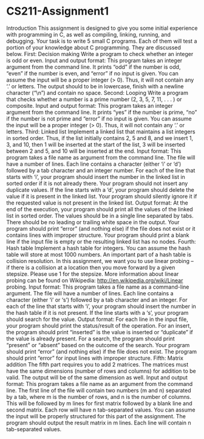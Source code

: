 # CS211-Assignment1
Introduction
This assignment is designed to give you some initial experience with programming
in C, as well as compiling, linking, running, and debugging. Your task is
to write 5 small C programs. Each of them will test a portion of your knowledge
about C programming. They are discussed below.
First: Decision making
Write a program to check whether an integer is odd or even.
Input and output format: This program takes an integer argument from
the command line. It prints “odd” if the number is odd, “even” if the number
is even, and “error” if no input is given. You can assume the input will be a
proper integer (> 0). Thus, it will not contain any ‘.’ or letters. The output
should to be in lowercase, finish with a newline character (“\n”) and contain no
space.
Second: Looping
Write a program that checks whether a number is a prime number (2, 3, 5, 7,
11, . . . ) or composite.
Input and output format: This program takes an integer argument from
the command line. It prints “yes” if the number is prime, “no” if the number
is not prime and “error” if no input is given. You can assume the input will be
a proper integer (> 0). Thus, it will not contain any ‘.’ or letters.
Third: Linked list
Implement a linked list that maintains a list integers in sorted order. Thus, if
the list initially contains 2, 5 and 8, and we insert 1, 3, and 10, then 1 will be
inserted at the start of the list, 3 will be inserted between 2 and 5, and 10 will
be inserted at the end.
Input format: This program takes a file name as argument from the command
line. The file will have a number of lines. Each line contains a character
(either ‘i’ or ‘d’) followed by a tab character and an integer number. For each
of the line that starts with ‘i’, your program should insert the number in the
linked list in sorted order if it is not already there. Your program should not
insert any duplicate values. If the line starts with a ‘d’, your program should
delete the value if it is present in the linked list. Your program should silently
ignore it if the requested value is not present in the linked list.
Output format: At the end of the execution, your program should print
all the values of the linked list in sorted order. The values should be in a single
line separated by tabs. There should be no leading or trailing white space in the
output. Your program should print “error” (and nothing else) if the file does
not exist or it contains lines with improper structure. Your program should
print a blank line if the input file is empty or the resulting linked list has no
nodes.
Fourth: Hash table
Implement a hash table for integers. You can assume the hash table will store
at most 1000 numbers. An important part of a hash table is collision resolution.
In this assignment, we want you to use linear probing – if there is a collision
at a location then you move forward by a given stepsize. Please use 1 for the
stepsize. More information about linear probing can be found on Wikipedia:
http://en.wikipedia.org/wiki/Linear probing.
Input format: This program takes a file name as a command-line argument.
The file will have a number of lines. Each line contains a character (either
‘i’ or ‘s’) followed by a tab character and an integer. For each of the line that
starts with ‘i’, your program should insert the number in the hash table if it
is not present. If the line starts with a ‘s’, your program should search for the
value.
Output format: For each line in the input file, your program should print
the status/result of the operation. For an insert, the program should print
“inserted” is the value is inserted or “duplicate” if the value is already present.
For a search, the program should print “present” or “absent” based on the
outcome of the search. Your program should print “error” (and nothing else) if
the file does not exist. The program should print “error” for input lines with
improper structure.
Fifth: Matrix addition
The fifth part requires you to add 2 matrices. The matrices must have the same
dimensions (number of rows and columns) for addition to be valid. The output
will be of the same dimension as well.
Input and output format: This program takes a file name as an argument
from the command line. The first line of the file will contain two numbers (m
and n) separated by a tab, where m is the number of rows, and n is the number
of columns. This will be followed by m lines for first matrix followed by a blank
line and second matrix. Each row will have n tab-separated values. You can
assume the input will be properly structured for this part of the assignment.
The program should output the result matrix in m lines. Each line will contain
n tab-separated values.
